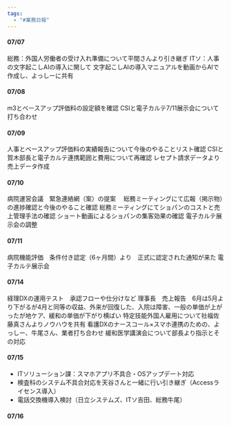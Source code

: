 ```yaml
---
tags:
  - "#業務日報"
---
```


#### 07/07
総務：外国人労働者の受け入れ準備について平間さんより引き継ぎ
ITソ：人事の文字起こしAIの導入に関して
文字起こしAIの導入マニュアルを動画からAIで作成し、よっしーに共有

#### 07/08
m3とベースアップ評価料の設定額を確認
CSIと電子カルテ7/11展示会について打ち合わせ

#### 07/09
人事とベースアップ評価料の実績報告について今後のやることリスト確認
CSIと賀木部長と電子カルテ連携範囲と費用について再確認
レセプト請求データより売上データ作成

#### 07/10
病院運営会議　緊急連絡網（案）の提案　
総務ミーティングにて広報（掲示物）の進捗確認と今後のやること確認
総務ミーティングにてショパンのコストと売上管理手法の確認
ショート動画によるショパンの集客効果の確認
電子カルテ展示会の調整

#### 07/11
病院機能評価　条件付き認定（6ヶ月間）より　正式に認定された通知が来た
電子カルテ展示会　


#### 07/14
経理DXの運用テスト　承認フローや仕分けなど
理事長　売上報告　6月は5月より下がるが4月と同等の収益、外来が回復した、入院は障害、一般の単価が上がったが地ケア、緩和の単価が下がり横ばい
特定技能外国人雇用について社福佐藤真さんよりノウハウを共有
看護DXのナースコール×スマホ連携のための、よっしー、牛尾さん、業者打ち合わせ
緩和医学講演会について部長より指示とその対応


#### 07/15
* ITソリューション課：スマホアプリ不具合・OSアップデート対応
* 検査科のシステム不具合対応を天谷さんと一緒に行い引き継ぎ（Accessライセンス導入）
* 電話交換機導入検討（日立システムズ、ITソ吉田、総務牛尾）


#### 07/16